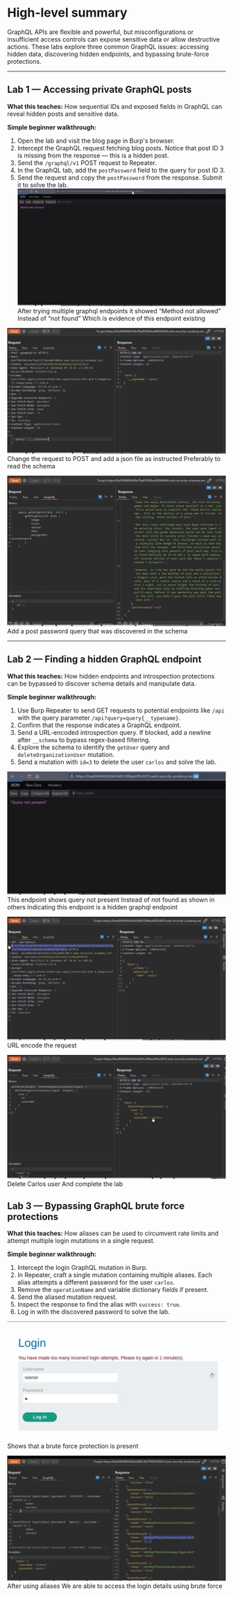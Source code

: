 # High-level summary

GraphQL APIs are flexible and powerful, but misconfigurations or insufficient access controls can expose sensitive data or allow destructive actions. These labs explore three common GraphQL issues: accessing hidden data, discovering hidden endpoints, and bypassing brute-force protections.

---

## Lab 1 — Accessing private GraphQL posts

**What this teaches:** How sequential IDs and exposed fields in GraphQL can reveal hidden posts and sensitive data.

**Simple beginner walkthrough:**

1. Open the lab and visit the blog page in Burp's browser.
2. Intercept the GraphQL request fetching blog posts. Notice that post ID 3 is missing from the response — this is a hidden post.
3. Send the `/graphql/v1` POST request to Repeater.
4. In the GraphQL tab, add the `postPassword` field to the query for post ID 3.
5. Send the request and copy the `postPassword` from the response. Submit it to solve the lab.
![image alt](https://github.com/Lispectree/web-sec/blob/bb6883e86fb80e91631886e7aa6d4081b323c1aa/web-security-labs/labs/graphql-vulnerabilities/GRAPHQL%20LAB1%20PHOTO1.jpg)
After trying multiple graphql endpoints it showed 
“Method not allowed”
Instead of “not found”
Which is evidence of this endpoint existing


![image alt](https://github.com/Lispectree/web-sec/blob/2a7112fa7df3c4a152af8d00afbfa4c8c6701326/web-security-labs/labs/graphql-vulnerabilities/GRAPHQL%20LAB1%20PHOTO2.jpg)
Change the request to POST and add a json file as instructed 
Preferably to read the schema


![image alt](https://github.com/Lispectree/web-sec/blob/f42c348e194cc353e01be0e4dbaa15d635fbf69a/web-security-labs/labs/graphql-vulnerabilities/GRAPHQL%20LAB1%20PHOTO3.jpg)
Add a post password query that was discovered in the schema




---

## Lab 2 — Finding a hidden GraphQL endpoint

**What this teaches:** How hidden endpoints and introspection protections can be bypassed to discover schema details and manipulate data.

**Simple beginner walkthrough:**

1. Use Burp Repeater to send GET requests to potential endpoints like `/api` with the query parameter `/api?query=query{__typename}`.
2. Confirm that the response indicates a GraphQL endpoint.
3. Send a URL-encoded introspection query. If blocked, add a newline after `__schema` to bypass regex-based filtering.
4. Explore the schema to identify the `getUser` query and `deleteOrganizationUser` mutation.
5. Send a mutation with `id=3` to delete the user `carlos` and solve the lab.

![image alt](https://github.com/Lispectree/web-sec/blob/53b3f6c5f5be26f63dbb68b8cba6f39ae668f6e1/web-security-labs/labs/graphql-vulnerabilities/GRAPHQL%20LAB2%20PHOTO1.jpg)
This endpoint shows query not present 
Instead of not found as shown in others
Indicating this endpoint is a hidden graphql endpoint


![image alt](https://github.com/Lispectree/web-sec/blob/952208ee8fcd0e83a7c7fd27236c0f6598657589/web-security-labs/labs/graphql-vulnerabilities/GRAPHQL%20LAB2%20PHOTO2.jpg)
URL encode the request


![image alt](https://github.com/Lispectree/web-sec/blob/0d756628f35eb4cb3f7b169a89ca41df6fd1b25a/web-security-labs/labs/graphql-vulnerabilities/GRAPHQL%20LAB2%20PHOTO3.jpg)
Delete Carlos user
And complete the lab


## Lab 3 — Bypassing GraphQL brute force protections

**What this teaches:** How aliases can be used to circumvent rate limits and attempt multiple login mutations in a single request.

**Simple beginner walkthrough:**

1. Intercept the login GraphQL mutation in Burp.
2. In Repeater, craft a single mutation containing multiple aliases. Each alias attempts a different password for the user `carlos`.
3. Remove the `operationName` and variable dictionary fields if present.
4. Send the aliased mutation request.
5. Inspect the response to find the alias with `success: true`.
6. Log in with the discovered password to solve the lab.

![image alt](https://github.com/Lispectree/web-sec/blob/6cd412bfe48abfac51febd64e86fe6e1811eacad/web-security-labs/labs/graphql-vulnerabilities/GRAPHQL%20LAB3%20PHOTO1.jpg)
Shows that a brute force protection is present


![image alt](https://github.com/Lispectree/web-sec/blob/a1faa3bad24cc9b9c5ef50e84e12ef63858aeccd/web-security-labs/labs/graphql-vulnerabilities/GRAPHQL%20LAB3%20PHOTO2.jpg)
After using aliases 
We are able to access the login details using brute force



